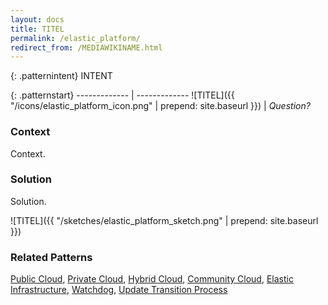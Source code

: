 ```yaml
---
layout: docs
title: TITEL
permalink: /elastic_platform/
redirect_from: /MEDIAWIKINAME.html
---
```


{: .patternintent}
INTENT

{: .patternstart}
------------- | -------------
![TITEL]({{ "/icons/elastic_platform_icon.png" | prepend: site.baseurl }})  | *Question?*

### Context

Context.

### Solution

Solution.
 
![TITEL]({{ "/sketches/elastic_platform_sketch.png" | prepend: site.baseurl }})

### Related Patterns
[Public Cloud](/public_cloud/), [Private Cloud](/private_cloud/), [Hybrid Cloud](/hybrid_cloud/), [Community Cloud](/community_cloud/), [Elastic Infrastructure](/elastic_infrastructure/), [Watchdog](/watchdog/), [Update Transition Process](/update_transition_process/)